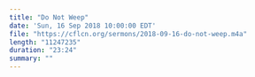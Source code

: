 ```yaml
---
title: "Do Not Weep"
date: 'Sun, 16 Sep 2018 10:00:00 EDT'
file: "https://cflcn.org/sermons/2018-09-16-do-not-weep.m4a"
length: "11247235"
duration: "23:24"
summary: ""
---
```

